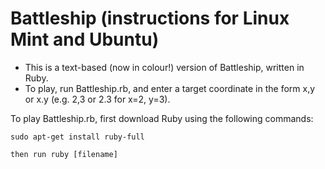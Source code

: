 Battleship (instructions for Linux Mint and Ubuntu)
=================

 - This is a text-based (now in colour!) version of Battleship, written in Ruby. 
 - To play, run Battleship.rb, and enter a target coordinate in the form x,y or x.y (e.g. 2,3 or 2.3 for x=2, y=3).

To play Battleship.rb, first download Ruby using the following commands:

```sudo apt-get install ruby-full```

```then run ruby [filename]```

